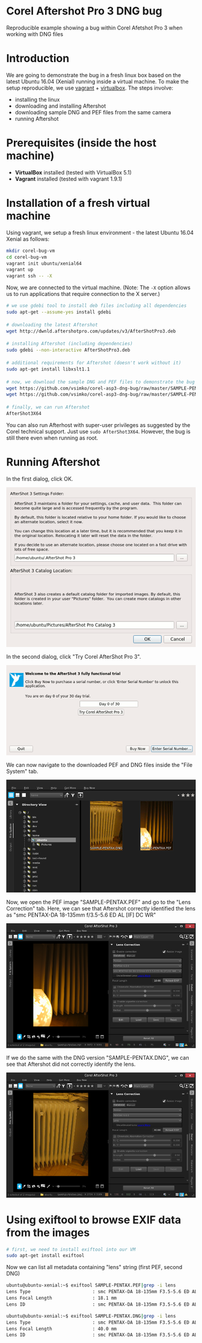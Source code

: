 # Corel Aftershot Pro 3 DNG bug
Reproducible example showing a bug within Corel Afetshot Pro 3 when working with DNG files

# Introduction

We are going to demonstrate the bug in a fresh linux box based on the latest Ubuntu 16.04 (Xenial) running inside a virtual machine.
To make the setup reproducible, we use [vagrant](https://www.vagrantup.com/) + [virtualbox](https://www.virtualbox.org/).
The steps involve:
- installing the linux
- downloading and installing Aftershot
- downloading sample DNG and PEF files from the same camera
- running Aftershot

# Prerequisites (inside the host machine)
- **VirtualBox** installed (tested with VirtualBox 5.1)
- **Vagrant** installed (tested with vagrant 1.9.1)

# Installation of a fresh virtual machine
Using vagrant, we setup a fresh linux environment - the latest Ubuntu 16.04 Xenial as follows:

```sh
mkdir corel-bug-vm
cd corel-bug-vm
vagrant init ubuntu/xenial64
vagrant up
vagrant ssh -- -X
```

Now, we are connected to the virtual machine.
(Note: The `-X` option allows us to run applications that require connection to the X server.)

```sh
# we use gdebi tool to install deb files including all dependencies
sudo apt-get --assume-yes install gdebi

# downloading the latest Aftershot
wget http://dwnld.aftershotpro.com/updates/v3/AfterShotPro3.deb

# installing Aftershot (including dependencies)
sudo gdebi --non-interactive AfterShotPro3.deb

# additional requirements for Aftershot (doesn't work without it)
sudo apt-get install libxslt1.1

# now, we download the sample DNG and PEF files to demonstrate the bug
wget https://github.com/vsimko/corel-asp3-dng-bug/raw/master/SAMPLE-PENTAX.DNG
wget https://github.com/vsimko/corel-asp3-dng-bug/raw/master/SAMPLE-PENTAX.PEF

# finally, we can run Aftershot
AfterShot3X64
```

You can also run Afterhost with super-user privileges as suggested by the Corel technical support.
Just use `sudo AfterShot3X64`. However, the bug is still there even when running as root.

# Running Aftershot
In the first dialog, click OK.

![Dialog 1](aftershot-dialog1.png)

In the second dialog, click "Try Corel AfterShot Pro 3".

![Dialog 2](aftershot-dialog2.png)

We can now navigate to the downloaded PEF and DNG files inside the "File System" tab.

![LensId in PEF](app-findfiles.png)

Now, we open the PEF image "SAMPLE-PENTAX.PEF" and go to the "Lens Correction" tab.
Here, we can see that Aftershot correctly identified the lens as "smc PENTAX-DA 18-135mm f/3.5-5.6 ED AL [IF] DC WR"

![LensId in PEF](app-lens-in-pef.png)

If we do the same with the DNG version "SAMPLE-PENTAX.DNG", we can see that Aftershot did not correctly identify the lens.

![LensId in DNG](app-lens-in-dng.png)


# Using exiftool to browse EXIF data from the images

```sh
# first, we need to install exiftool into our VM
sudo apt-get install exiftool
```

Now we can list all metadata containing "lens" string (first PEF, second DNG)
```sh
ubuntu@ubuntu-xenial:~$ exiftool SAMPLE-PENTAX.PEF|grep -i lens
Lens Type                       : smc PENTAX-DA 18-135mm F3.5-5.6 ED AL [IF] DC WR
Lens Focal Length               : 18.1 mm
Lens ID                         : smc PENTAX-DA 18-135mm F3.5-5.6 ED AL [IF] DC WR
```

```sh
ubuntu@ubuntu-xenial:~$ exiftool SAMPLE-PENTAX.DNG|grep -i lens
Lens Type                       : smc PENTAX-DA 18-135mm F3.5-5.6 ED AL [IF] DC WR
Lens Focal Length               : 40.0 mm
Lens ID                         : smc PENTAX-DA 18-135mm F3.5-5.6 ED AL [IF] DC WR
```
